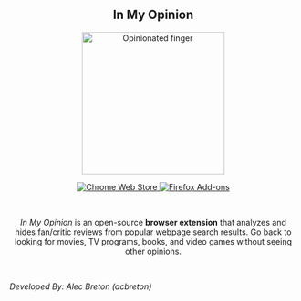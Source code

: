
<h2 align="center">In My Opinion</h2>
<p align="center">
    <img width="250" alt="Opinionated finger" src="../master/images/imo.png">
</p>

<p align="center">
    <a rel="noreferrer noopener" target="_blank" href="https://chrome.google.com/webstore/detail/in-my-opinion/lkopodamggoocbopennlkmhbmhohlkdc">
        <img alt="Chrome Web Store" src="https://img.shields.io/static/v1?label=Chrome&message=1.0&color=green&style=for-the-badge&logo=google-chrome">
    </a>
    <a rel="noreferrer noopener" target="_blank" href="https://addons.mozilla.org/firefox/addon/in-my-opinion/">
        <img alt="Firefox Add-ons" src="https://img.shields.io/static/v1?label=firefox&message=1.1&color=blue&style=for-the-badge&logo=firefox">
    </a>
</p>
<br/>
<p align="center">
    <em>In My Opinion</em> is an open-source <strong>browser extension</strong> that analyzes and hides fan/critic reviews from popular webpage search results.  Go back to looking for movies, TV programs, books, and video games without seeing other opinions.
</p>
<br/>

*Developed By: Alec Breton (acbreton)*
